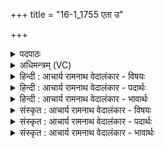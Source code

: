 +++
title = "16-1_1755 एता उ"

+++
<details><summary>पदपाठः</summary>

ए꣣ताः꣢। उ꣣। त्याः꣢। उ꣣ष꣡सः꣢। के꣣तु꣢म्। अ꣣क्रत। पू꣡र्वे꣢꣯। अ꣡र्धे꣢꣯। र꣡ज꣢꣯सः। भा꣣नु꣢म्। अ꣣ञ्जते। निष्कृण्वा꣢नाः। निः꣣। कृण्वानाः꣢। आ꣡यु꣢꣯धानि। इ꣣व। धृष्ण꣡वः꣢। प्र꣡ति꣢꣯। गा꣡वः꣢꣯। अ꣡रु꣢꣯षीः। य꣣न्ति। मात꣡रः꣢। १७५५।
</details>

<details><summary>अधिमन्त्रम् (VC)</summary>

- उषाः
- गोतमो राहूगणः
- जगती
- निषादः
</details>

<details><summary>हिन्दी : आचार्य रामनाथ वेदालंकार - विषयः</summary>

अब उषाओं का वर्णन करते हैं।
</details>

<details><summary>हिन्दी : आचार्य रामनाथ वेदालंकार - पदार्थः</summary>

पदार्थान्वय -  (एताः उ) इन (त्याः) उन (उषसः) उषाओं ने (केतुम्) प्रज्ञान को (अक्रत) उत्पन्न कर दिया है। ये (रजसः) अन्तरिक्षलोक के (पूर्वे अर्धे) पूर्व के आधे भाग में (भानुम्) प्रकाश को (अञ्जते) व्यक्त्त कर रही हैं। (धृष्णवः) शत्रुओं को घर्षण करनेवाले योद्धा लोग (आयुधानि इव) जैसे शस्त्रास्त्रों को चमकाते हैं, वैसे ही भूप्रदेशों को (निष्कृण्वानाः) चमकाती हुई, (गावः) गमनशील, (अरुषीः) देदीप्यमान (मातरः) माता उषाएँ (प्रतियन्ति) जाती-आती हैं ॥१॥ यहाँ उषाओं में मातृत्व का आरोप होने से रूपक अलङ्कार है, ‘निष्कृण्वाना आयुधानीव धृष्णवः’ में उपमा है। ये दोनों स्वभावोक्ति के अङ्ग हैं, अतः अङ्गाङ्गिभाव-रूप सङ्कर है। प्राकृतिक उषा के वर्णन से आध्यात्मिक उषा की व्यञ्जना हो रही है ॥१॥
</details>

<details><summary>हिन्दी : आचार्य रामनाथ वेदालंकार - भावार्थः</summary>

भावार्थ -  जैसे प्राकृतिक उषा रात्रि के अँधेरे को छिन्न-भिन्न करके भूमि पर प्रकाश उत्पन्न करती है,वैसे ही आध्यात्मिक ज्योतिष्मती प्रज्ञा तमोभाव को दूर करके चित्तप्रसाद उत्पन्न करती है ॥१॥
</details>

<details><summary>संस्कृत : आचार्य रामनाथ वेदालंकार - विषयः</summary>

अथोषसो वर्णयति।
</details>

<details><summary>संस्कृत : आचार्य रामनाथ वेदालंकार - पदार्थः</summary>

पदार्थान्वय -  (एताः उ) इमाः खलु (त्याः) ताः (उषसः) प्रभातसंध्याः (केतुम्) प्रज्ञानम् (अक्रत) अकृषत। [करोतेर्लुङि ‘मन्त्रे घसह्वरणश... कृगमिजनिभ्यो लेः’ अ० २।४।८० इति च्लेर्लुक्।] (रजसः) अन्तरिक्षलोकस्य (पूर्वे अर्धे) प्राचीने दिग्भागे (भानुम्) प्रकाशम् (अञ्जते) व्यक्तीकुर्वन्ति। (धृष्णवः) शत्रुधर्षणशीला योद्धारः (आयुधानि इव) शस्त्रास्त्राणि यथा निष्कृण्वन्ति तेजयन्ति एवं (निष्कृण्वानाः) भूप्रदेशान् स्वभासा प्रकाशयन्त्यः, (गावः) गमनशीलाः, (अरुषीः) आरोचमानाः (मातरः) मातृरूपाः उषसः (प्रति यन्ति) गच्छन्त्यागच्छन्ति च ॥१॥२ यास्काचार्यो मन्त्रमिममेवं व्याचष्टे—[एतास्ता उषसः केतुमकृषत प्रज्ञानम्। एकस्या एव पूजनार्थे बहुवचनं स्यात्। पूर्वे अर्धे अन्तरिक्षलोकस्य समञ्जते भानुना। निष्कृण्वाना आयुधानीव धृष्णवः। निरित्येष समित्येतस्य स्थाने ‘एमीदेषां निष्कृतं जारिणीव’ (ऋ० १०।३४।५) इत्यपि निगमो भवति। प्रतियन्ति गावो गमनात्, अरुषीरारोचनात्, मातरो भासो निर्मात्र्यः। निरु० १२।७]। अत्रोषःसु मातृत्वारोपाद् रूपकालङ्कारः, ‘निष्कृण्वाना आयुधानीव धृष्णवः’ इत्युपमा। उभावपि स्वभावोक्तेरङ्गमित्यङ्गाङ्गिभावरूपः सङ्करः। प्राकृतिक्या खलूषसाऽऽध्यात्मिकी ह्युषा व्यज्यते ॥१॥
</details>

<details><summary>संस्कृत : आचार्य रामनाथ वेदालंकार - भावार्थः</summary>

भावार्थ -  यथा प्राकृतिक्युषा रात्रेरन्धकारं विच्छिद्य भुवि प्रकाशं जनयति तथाध्यात्मिकी ज्योतिष्मती प्रज्ञा तमोभावं निरस्य चित्तप्रसादं जनयति ॥१॥
</details>